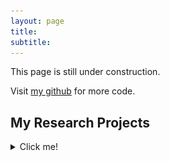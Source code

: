 ```yaml
---
layout: page
title: 
subtitle: 
---
```


This page is still under construction.

Visit [my github](https://github.com/luigiberducci) for more code.

## My Research Projects
<details>
<summary>Click me!</summary>

<table id="repo-table">
<tbody>
<tr>
    <td id="auto-shaping"><center>
      <a><img alt="auto-shaping" width="180" height="90" style="object-fit: contain;" src="assets/img/auto-shaping-logo.svg"></a>
      <div style="margin-top: 0.5rem"><i class="fa fa-star"></i><span class="stars" style="margin-right: 1rem; margin-left: 0.5rem"></span><b>auto-shaping</b></div>
      <a class="repo-description">
      </a>
    </center></td>
    <td id="racecar-gym"><center>
      <a><img alt="racecar-gym" width="180" height="90" style="object-fit: contain;" src="assets/img/racecar_single.gif"></a>
      <div style="margin-top: 0.5rem"><i class="fa fa-star"></i><span class="stars" style="margin-right: 1rem; margin-left: 0.5rem"></span><b>racecar-gym</b></div>
      <a class="repo-description"></a>
    </center></td>
</tr>

</details>

## My Reinforcement Learning Projects
<details>
<summary>Click me!</summary>
</details>

## My Robotics Projects
<details>
<summary>Click me!</summary>
</details>

## My Formal Methods Projects
<details>
<summary>Click me!</summary>
</details>

## My Machine Learning Projects
<details>
<summary>Click me!</summary>
</details>


